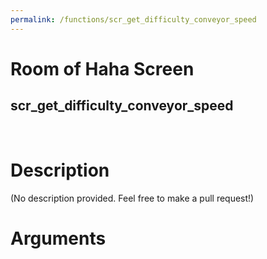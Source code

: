 ```yaml
---
permalink: /functions/scr_get_difficulty_conveyor_speed
---
```

# Room of Haha Screen  
## scr_get_difficulty_conveyor_speed  
&nbsp;  
# Description  
(No description provided. Feel free to make a pull request!) 
&nbsp;  
# Arguments


